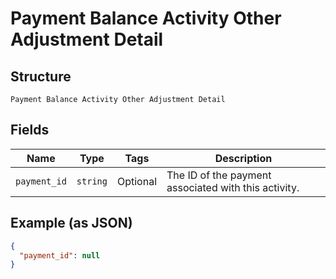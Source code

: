 
# Payment Balance Activity Other Adjustment Detail

## Structure

`Payment Balance Activity Other Adjustment Detail`

## Fields

| Name | Type | Tags | Description |
|  --- | --- | --- | --- |
| `payment_id` | `string` | Optional | The ID of the payment associated with this activity. |

## Example (as JSON)

```json
{
  "payment_id": null
}
```

